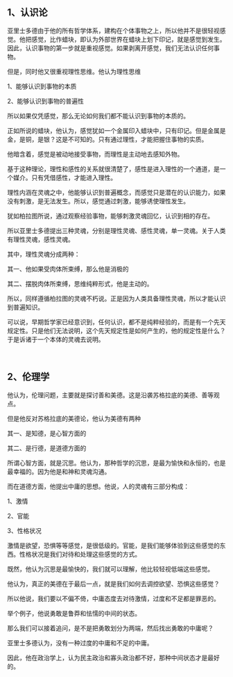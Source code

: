 <h2>1、认识论</h2><p>亚里士多德由于他的所有哲学体系，建构在个体事物之上，所以他并不是很轻视感觉。他把感觉，比作蜡块，即认为外部世界在蜡块上划下印记，就是感觉到发生。因此，认识事物的第一步就是重视感觉。如果剥离开感觉，我们无法认识任何事物。</p><p>但是，同时他又很重视理性思维。他认为理性思维</p><p>1、能够认识到事物的本质</p><p>2、能够认识到事物的普遍性</p><p>所以如果仅凭感觉，那么无论如何我们都不能认识到事物的本质的。</p><p>正如所说的蜡块，他认为，感觉犹如一个金属印入蜡块中，只有印记。但是金属是金，是铜，是银？这是不可知的。只有通过理性，才能把握住事物的实质。</p><p>他暗含着，感觉是被动地接受事物，而理性是主动地去感知外物。</p><p>基于这种理论，理性和感性的关系就很清楚了，感性是进入理性的一个通道，是一个媒介。只有凭借感性，才能进入理性。</p><p>理性内涵在灵魂之中，他能够认识到普遍概念，而感觉只是潜在的认识能力，如果没有刺激，是无法发生。所以，感觉通过刺激，能够诱使理性发生。</p><p>犹如柏拉图所说，通过观察经验事物，能够刺激灵魂回忆，认识到相的存在。</p><p>所以亚里士多德提出三种灵魂，分别是理性灵魂、感性灵魂，单一灵魂。关于人类有理性灵魂，感性灵魂。</p><p>其中，理性灵魂分成两种：</p><p>其一、他如果受肉体所束缚，那么他是消极的</p><p>其二、摆脱肉体所束缚，思维纯粹形式，他是主动的。</p><p>所以，同样遵循柏拉图的灵魂不朽说。正是因为人类具备理性灵魂，所以才能认识到普遍知识。</p><p>可以说，早期哲学家已经意识到，任何认识，都不是纯粹经验的，而是有一个先天规定性。只是他们无法说明，这个先天规定性是如何产生的，他的规定性是什么？于是诉诸于一个本体的灵魂去说明。</p><p><br></p><h2>2、伦理学</h2><p>他认为，伦理问题，主要就是探讨善和美德。这是沿袭苏格拉底的美德、善等观点。</p><p>但是他反对苏格拉底的美德论，他认为美德有两种</p><p>其一、是知德，是心智方面的</p><p>其二、是行德，是道德方面的</p><p>所谓心智方面，就是沉思。他认为，那种哲学的沉思，是最为愉快和永恒的，也是最幸福的。因为他是和神和灵魂沟通。</p><p>而在道德方面，他提出中庸的思想。他说，人的灵魂有三部分构成：</p><p>1、激情</p><p>2、官能</p><p>3、性格状况</p><p>激情是欲望，恐惧等等感觉，是很低级的。官能，是我们能够体验到这些感觉的东西。性格状况是我们对待和处理这些感觉的方式。</p><p>既然，他认为沉思是最愉快的，我们就可以理解，他比较轻视低端这些感觉。</p><p>他认为，真正的美德在于最后一点，就是我们如何去调控欲望、恐惧这些感觉？</p><p>所以他说，我们要以不偏不倚，中庸态度去对待激情，过度和不足都是罪恶的。</p><p>举个例子，他说勇敢是鲁莽和怯懦的中间的状态。</p><p>那么我们可以接着追问，是不是把勇敢划分为两端，然后找出勇敢的中庸呢？</p><p>亚里士多德认为，没有一种过度的中庸和不足的中庸。</p><p>因此，他在政治学上，认为民主政治和寡头政治都不好，那种中间状态才是最好的。</p>